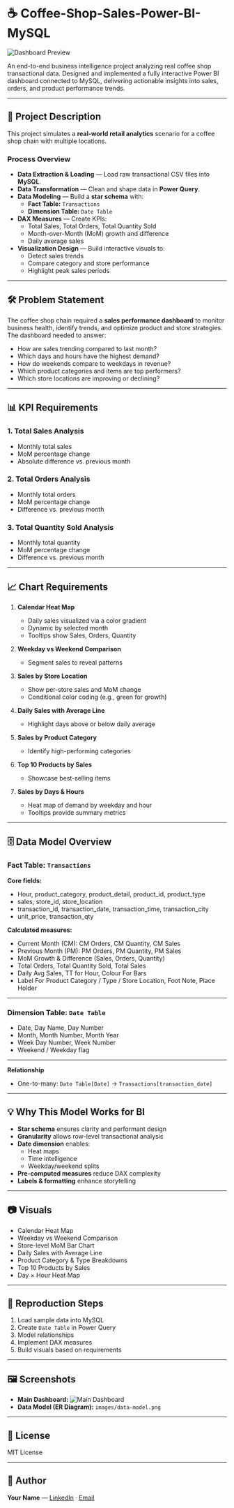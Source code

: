 # ☕ Coffee-Shop-Sales-Power-BI-MySQL

![Dashboard Preview](https://github.com/Nikhillonkar19-code/-Coffee-Shop-Sales-Power-BI-MySQL/blob/main/Coffee-Shop-Sales.png)

An end-to-end business intelligence project analyzing real coffee shop transactional data. Designed and implemented a fully interactive Power BI dashboard connected to MySQL, delivering actionable insights into sales, orders, and product performance trends.

---

## 📖 Project Description

This project simulates a **real-world retail analytics** scenario for a coffee shop chain with multiple locations.

### Process Overview
- **Data Extraction & Loading** — Load raw transactional CSV files into **MySQL**.
- **Data Transformation** — Clean and shape data in **Power Query**.
- **Data Modeling** — Build a **star schema** with:
  - **Fact Table:** `Transactions`
  - **Dimension Table:** `Date Table`
- **DAX Measures** — Create KPIs:
  - Total Sales, Total Orders, Total Quantity Sold
  - Month-over-Month (MoM) growth and difference
  - Daily average sales
- **Visualization Design** — Build interactive visuals to:
  - Detect sales trends
  - Compare category and store performance
  - Highlight peak sales periods

---

## 🛠 Problem Statement

The coffee shop chain required a **sales performance dashboard** to monitor business health, identify trends, and optimize product and store strategies. The dashboard needed to answer:

- How are sales trending compared to last month?
- Which days and hours have the highest demand?
- How do weekends compare to weekdays in revenue?
- Which product categories and items are top performers?
- Which store locations are improving or declining?

---

## 📊 KPI Requirements

### 1. Total Sales Analysis
- Monthly total sales
- MoM percentage change
- Absolute difference vs. previous month

### 2. Total Orders Analysis
- Monthly total orders
- MoM percentage change
- Difference vs. previous month

### 3. Total Quantity Sold Analysis
- Monthly total quantity
- MoM percentage change
- Difference vs. previous month

---

## 📈 Chart Requirements

1. **Calendar Heat Map**
   - Daily sales visualized via a color gradient
   - Dynamic by selected month
   - Tooltips show Sales, Orders, Quantity

2. **Weekday vs Weekend Comparison**
   - Segment sales to reveal patterns

3. **Sales by Store Location**
   - Show per-store sales and MoM change
   - Conditional color coding (e.g., green for growth)

4. **Daily Sales with Average Line**
   - Highlight days above or below daily average

5. **Sales by Product Category**
   - Identify high-performing categories

6. **Top 10 Products by Sales**
   - Showcase best-selling items

7. **Sales by Days & Hours**
   - Heat map of demand by weekday and hour
   - Tooltips provide summary metrics

---

## 🗄 Data Model Overview

### Fact Table: `Transactions`
**Core fields:**
- Hour, product_category, product_detail, product_id, product_type  
- sales, store_id, store_location  
- transaction_id, transaction_date, transaction_time, transaction_city  
- unit_price, transaction_qty  

**Calculated measures:**
- Current Month (CM): CM Orders, CM Quantity, CM Sales  
- Previous Month (PM): PM Orders, PM Quantity, PM Sales  
- MoM Growth & Difference (Sales, Orders, Quantity)  
- Total Orders, Total Quantity Sold, Total Sales  
- Daily Avg Sales, TT for Hour, Colour For Bars  
- Label For Product Category / Type / Store Location, Foot Note, Place Holder  

---

### Dimension Table: `Date Table`
- Date, Day Name, Day Number  
- Month, Month Number, Month Year  
- Week Day Number, Week Number  
- Weekend / Weekday flag  

---

**Relationship**
- One-to-many: `Date Table[Date]` → `Transactions[transaction_date]`

---

## 💡 Why This Model Works for BI
- **Star schema** ensures clarity and performant design  
- **Granularity** allows row-level transactional analysis  
- **Date dimension** enables:
  - Heat maps
  - Time intelligence
  - Weekday/weekend splits
- **Pre-computed measures** reduce DAX complexity  
- **Labels & formatting** enhance storytelling  

---

## 📷 Visuals
- Calendar Heat Map  
- Weekday vs Weekend Comparison  
- Store-level MoM Bar Chart  
- Daily Sales with Average Line  
- Product Category & Type Breakdowns  
- Top 10 Products by Sales  
- Day × Hour Heat Map  

---

## 🔄 Reproduction Steps
1. Load sample data into MySQL  
2. Create `Date Table` in Power Query  
3. Model relationships  
4. Implement DAX measures  
5. Build visuals based on requirements  

---

## 🖼 Screenshots
- **Main Dashboard:** ![Main Dashboard](https://github.com/Nikhillonkar19-code/-Coffee-Shop-Sales-Power-BI-MySQL/blob/main/Coffee-Shop-Sales.png)  
- **Data Model (ER Diagram):** `images/data-model.png`  

---

## 📜 License
MIT License

---

## 👤 Author
**Your Name** — [LinkedIn](#) · [Email](#)
